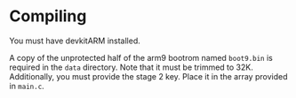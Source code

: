 # Compiling
You must have devkitARM installed. 

A copy of the unprotected half of the arm9 bootrom named `boot9.bin` is required in the `data` directory. Note that it must be trimmed to 32K. Additionally, you must provide the stage 2 key. Place it in the array provided in `main.c`.
